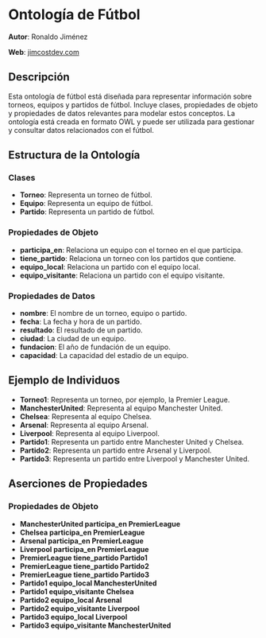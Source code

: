 # Ontología de Fútbol

**Autor**: Ronaldo Jiménez

**Web**: [jimcostdev.com](https://www.jimcostdev.com/)

## Descripción

Esta ontología de fútbol está diseñada para representar información sobre torneos, equipos y partidos de fútbol. Incluye clases, propiedades de objeto y propiedades de datos relevantes para modelar estos conceptos. La ontología está creada en formato OWL y puede ser utilizada para gestionar y consultar datos relacionados con el fútbol.

## Estructura de la Ontología

### Clases

- **Torneo**: Representa un torneo de fútbol.
- **Equipo**: Representa un equipo de fútbol.
- **Partido**: Representa un partido de fútbol.

### Propiedades de Objeto

- **participa_en**: Relaciona un equipo con el torneo en el que participa.
- **tiene_partido**: Relaciona un torneo con los partidos que contiene.
- **equipo_local**: Relaciona un partido con el equipo local.
- **equipo_visitante**: Relaciona un partido con el equipo visitante.

### Propiedades de Datos

- **nombre**: El nombre de un torneo, equipo o partido.
- **fecha**: La fecha y hora de un partido.
- **resultado**: El resultado de un partido.
- **ciudad**: La ciudad de un equipo.
- **fundacion**: El año de fundación de un equipo.
- **capacidad**: La capacidad del estadio de un equipo.

## Ejemplo de Individuos

- **Torneo1**: Representa un torneo, por ejemplo, la Premier League.
- **ManchesterUnited**: Representa al equipo Manchester United.
- **Chelsea**: Representa al equipo Chelsea.
- **Arsenal**: Representa al equipo Arsenal.
- **Liverpool**: Representa al equipo Liverpool.
- **Partido1**: Representa un partido entre Manchester United y Chelsea.
- **Partido2**: Representa un partido entre Arsenal y Liverpool.
- **Partido3**: Representa un partido entre Liverpool y Manchester United.

## Aserciones de Propiedades

### Propiedades de Objeto

- **ManchesterUnited participa_en PremierLeague**
- **Chelsea participa_en PremierLeague**
- **Arsenal participa_en PremierLeague**
- **Liverpool participa_en PremierLeague**
- **PremierLeague tiene_partido Partido1**
- **PremierLeague tiene_partido Partido2**
- **PremierLeague tiene_partido Partido3**
- **Partido1 equipo_local ManchesterUnited**
- **Partido1 equipo_visitante Chelsea**
- **Partido2 equipo_local Arsenal**
- **Partido2 equipo_visitante Liverpool**
- **Partido3 equipo_local Liverpool**
- **Partido3 equipo_visitante ManchesterUnited**

